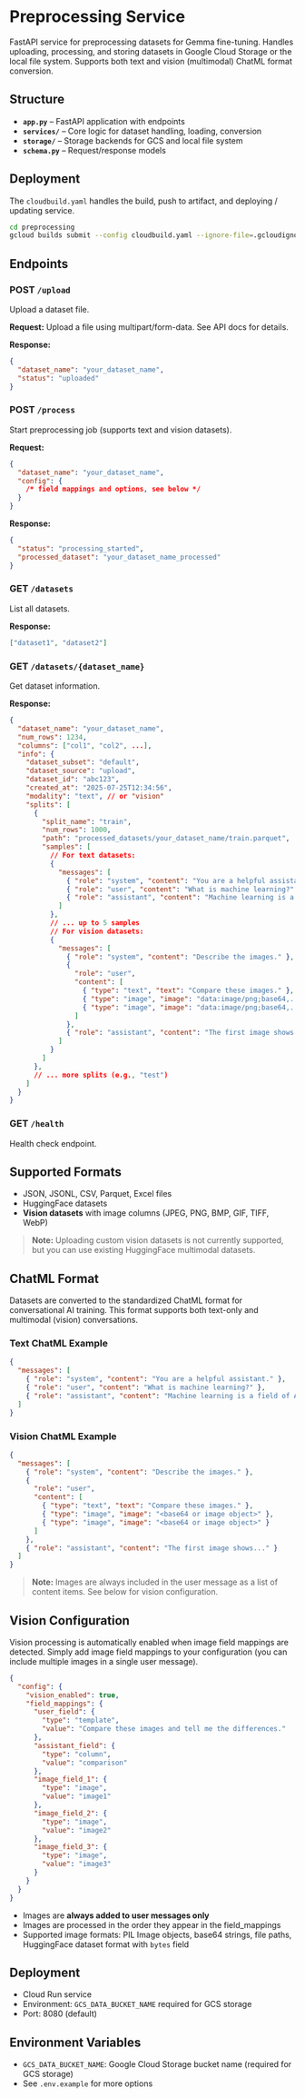 # Preprocessing Service

FastAPI service for preprocessing datasets for Gemma fine-tuning. Handles uploading, processing, and storing datasets in Google Cloud Storage or the local file system. Supports both text and vision (multimodal) ChatML format conversion.

## Structure

- **`app.py`** – FastAPI application with endpoints
- **`services/`** – Core logic for dataset handling, loading, conversion
- **`storage/`** – Storage backends for GCS and local file system
- **`schema.py`** – Request/response models

## Deployment

The `cloudbuild.yaml` handles the build, push to artifact, and deploying / updating service.

```bash
cd preprocessing
gcloud builds submit --config cloudbuild.yaml --ignore-file=.gcloudignore
```

## Endpoints

### POST `/upload`

Upload a dataset file.

**Request:**
Upload a file using multipart/form-data. See API docs for details.

**Response:**

```json
{
  "dataset_name": "your_dataset_name",
  "status": "uploaded"
}
```

### POST `/process`

Start preprocessing job (supports text and vision datasets).

**Request:**

```json
{
  "dataset_name": "your_dataset_name",
  "config": {
    /* field mappings and options, see below */
  }
}
```

**Response:**

```json
{
  "status": "processing_started",
  "processed_dataset": "your_dataset_name_processed"
}
```

### GET `/datasets`

List all datasets.

**Response:**

```json
["dataset1", "dataset2"]
```

### GET `/datasets/{dataset_name}`

Get dataset information.

**Response:**

```json
{
  "dataset_name": "your_dataset_name",
  "num_rows": 1234,
  "columns": ["col1", "col2", ...],
  "info": {
    "dataset_subset": "default",
    "dataset_source": "upload",
    "dataset_id": "abc123",
    "created_at": "2025-07-25T12:34:56",
    "modality": "text", // or "vision"
    "splits": [
      {
        "split_name": "train",
        "num_rows": 1000,
        "path": "processed_datasets/your_dataset_name/train.parquet",
        "samples": [
          // For text datasets:
          {
            "messages": [
              { "role": "system", "content": "You are a helpful assistant." },
              { "role": "user", "content": "What is machine learning?" },
              { "role": "assistant", "content": "Machine learning is a field of AI..." }
            ]
          },
          // ... up to 5 samples
          // For vision datasets:
          {
            "messages": [
              { "role": "system", "content": "Describe the images." },
              {
                "role": "user",
                "content": [
                  { "type": "text", "text": "Compare these images." },
                  { "type": "image", "image": "data:image/png;base64,..." },
                  { "type": "image", "image": "data:image/png;base64,..." }
                ]
              },
              { "role": "assistant", "content": "The first image shows..." }
            ]
          }
        ]
      },
      // ... more splits (e.g., "test")
    ]
  }
}
```

### GET `/health`

Health check endpoint.

## Supported Formats

- JSON, JSONL, CSV, Parquet, Excel files
- HuggingFace datasets
- **Vision datasets** with image columns (JPEG, PNG, BMP, GIF, TIFF, WebP)

> **Note:** Uploading custom vision datasets is not currently supported, but you can use existing HuggingFace multimodal datasets.

## ChatML Format

Datasets are converted to the standardized ChatML format for conversational AI training. This format supports both text-only and multimodal (vision) conversations.

### Text ChatML Example

```json
{
  "messages": [
    { "role": "system", "content": "You are a helpful assistant." },
    { "role": "user", "content": "What is machine learning?" },
    { "role": "assistant", "content": "Machine learning is a field of AI..." }
  ]
}
```

### Vision ChatML Example

```json
{
  "messages": [
    { "role": "system", "content": "Describe the images." },
    {
      "role": "user",
      "content": [
        { "type": "text", "text": "Compare these images." },
        { "type": "image", "image": "<base64 or image object>" },
        { "type": "image", "image": "<base64 or image object>" }
      ]
    },
    { "role": "assistant", "content": "The first image shows..." }
  ]
}
```

> **Note:** Images are always included in the user message as a list of content items. See below for vision configuration.

## Vision Configuration

Vision processing is automatically enabled when image field mappings are detected. Simply add image field mappings to your configuration (you can include multiple images in a single user message).

```json
{
  "config": {
    "vision_enabled": true,
    "field_mappings": {
      "user_field": {
        "type": "template",
        "value": "Compare these images and tell me the differences."
      },
      "assistant_field": {
        "type": "column",
        "value": "comparison"
      },
      "image_field_1": {
        "type": "image",
        "value": "image1"
      },
      "image_field_2": {
        "type": "image",
        "value": "image2"
      },
      "image_field_3": {
        "type": "image",
        "value": "image3"
      }
    }
  }
}
```

- Images are **always added to user messages only**
- Images are processed in the order they appear in the field_mappings
- Supported image formats: PIL Image objects, base64 strings, file paths, HuggingFace dataset format with `bytes` field

## Deployment

- Cloud Run service
- Environment: `GCS_DATA_BUCKET_NAME` required for GCS storage
- Port: 8080 (default)

## Environment Variables

- `GCS_DATA_BUCKET_NAME`: Google Cloud Storage bucket name (required for GCS storage)
- See `.env.example` for more options
